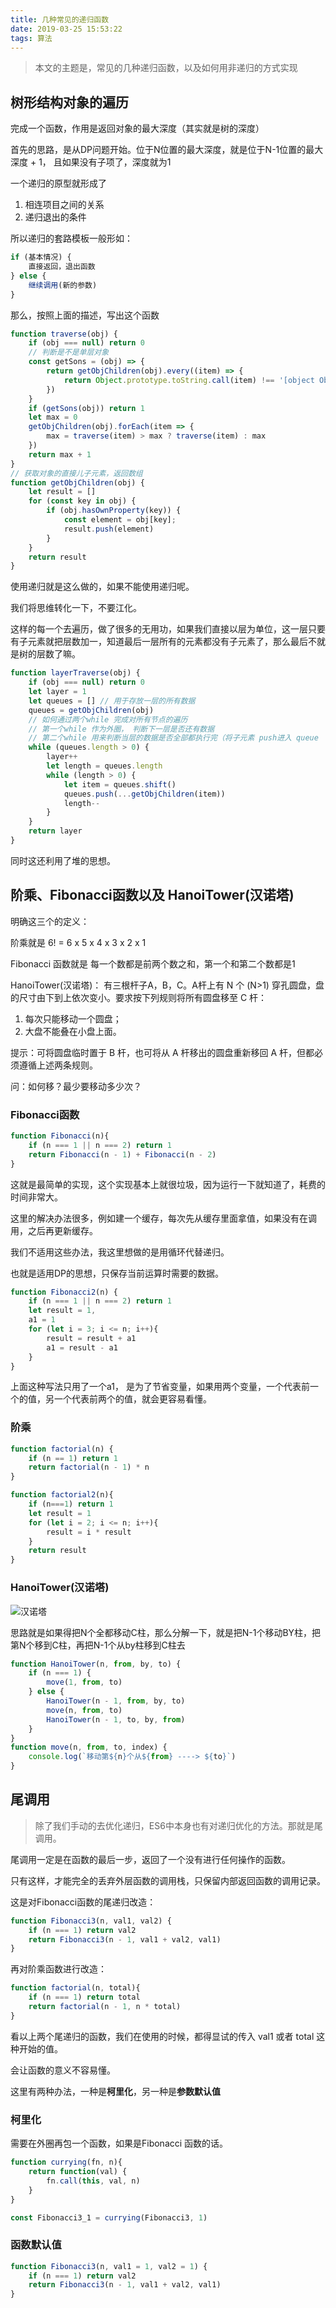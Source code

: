 ```yaml
---
title: 几种常见的递归函数
date: 2019-03-25 15:53:22
tags: 算法
---
```

> 本文的主题是，常见的几种递归函数，以及如何用非递归的方式实现

## 树形结构对象的遍历

完成一个函数，作用是返回对象的最大深度（其实就是树的深度）

首先的思路，是从DP问题开始。位于N位置的最大深度，就是位于N-1位置的最大深度 + 1， 且如果没有子项了，深度就为1

一个递归的原型就形成了

1. 相连项目之间的关系
2. 递归退出的条件

所以递归的套路模板一般形如：
```js
if (基本情况) {
    直接返回，退出函数
} else {
    继续调用(新的参数)
}
```

那么，按照上面的描述，写出这个函数

```js
function traverse(obj) {
    if (obj === null) return 0
    // 判断是不是单层对象
    const getSons = (obj) => {
        return getObjChildren(obj).every((item) => {
            return Object.prototype.toString.call(item) !== '[object Object]' // 对象类型判断
        })
    }
    if (getSons(obj)) return 1
    let max = 0
    getObjChildren(obj).forEach(item => {
        max = traverse(item) > max ? traverse(item) : max
    })
    return max + 1
}
// 获取对象的直接儿子元素，返回数组
function getObjChildren(obj) {
    let result = []
    for (const key in obj) {
        if (obj.hasOwnProperty(key)) {
            const element = obj[key];
            result.push(element)
        }
    }
    return result
}
```

使用递归就是这么做的，如果不能使用递归呢。

我们将思维转化一下，不要江化。

这样的每一个去遍历，做了很多的无用功，如果我们直接以层为单位，这一层只要有子元素就把层数加一，知道最后一层所有的元素都没有子元素了，那么最后不就是树的层数了嘛。

```js
function layerTraverse(obj) {
    if (obj === null) return 0
    let layer = 1
    let queues = [] // 用于存放一层的所有数据
    queues = getObjChildren(obj)
    // 如何通过两个while 完成对所有节点的遍历
    // 第一个while 作为外圈， 判断下一层是否还有数据
    // 第二个while 用来判断当层的数据是否全部都执行完（将子元素 push进入 queue
    while (queues.length > 0) {
        layer++
        let length = queues.length
        while (length > 0) {
            let item = queues.shift()
            queues.push(...getObjChildren(item))
            length--
        }
    }
    return layer
}
```
同时这还利用了堆的思想。  

## 阶乘、Fibonacci函数以及 HanoiTower(汉诺塔)

明确这三个的定义：

阶乘就是 6! = 6 x 5 x 4 x 3 x 2 x 1

Fibonacci 函数就是 每一个数都是前两个数之和，第一个和第二个数都是1

HanoiTower(汉诺塔)：
有三根杆子A，B，C。A杆上有 N 个 (N>1) 穿孔圆盘，盘的尺寸由下到上依次变小。要求按下列规则将所有圆盘移至 C 杆：

1.  每次只能移动一个圆盘；
2.  大盘不能叠在小盘上面。

提示：可将圆盘临时置于 B 杆，也可将从 A 杆移出的圆盘重新移回 A 杆，但都必须遵循上述两条规则。

问：如何移？最少要移动多少次？

### Fibonacci函数

```js
function Fibonacci(n){
    if (n === 1 || n === 2) return 1
    return Fibonacci(n - 1) + Fibonacci(n - 2)
}

```
这就是最简单的实现，这个实现基本上就很垃圾，因为运行一下就知道了，耗费的时间非常大。

这里的解决办法很多，例如建一个缓存，每次先从缓存里面拿值，如果没有在调用，之后再更新缓存。

我们不适用这些办法，我这里想做的是用循环代替递归。

也就是适用DP的思想，只保存当前运算时需要的数据。

```js
function Fibonacci2(n) {
    if (n === 1 || n === 2) return 1
    let result = 1, 
    a1 = 1
    for (let i = 3; i <= n; i++){
        result = result + a1
        a1 = result - a1
    }    
}
```
上面这种写法只用了一个a1， 是为了节省变量，如果用两个变量，一个代表前一个的值，另一个代表前两个的值，就会更容易看懂。


### 阶乘

```js
function factorial(n) {
    if (n == 1) return 1
    return factorial(n - 1) * n
}
```

```js
function factorial2(n){
    if (n===1) return 1
    let result = 1
    for (let i = 2; i <= n; i++){
        result = i * result
    }
    return result
}
```

### HanoiTower(汉诺塔)

![汉诺塔](https://upload.wikimedia.org/wikipedia/commons/0/07/Tower_of_Hanoi.jpeg)

思路就是如果得把N个全都移动C柱，那么分解一下，就是把N-1个移动BY柱，把第N个移到C柱，再把N-1个从by柱移到C柱去

```js
function HanoiTower(n, from, by, to) {
    if (n === 1) {
        move(1, from, to)
    } else {
        HanoiTower(n - 1, from, by, to)
        move(n, from, to)
        HanoiTower(n - 1, to, by, from)
    }
}
function move(n, from, to, index) {
    console.log(`移动第${n}个从${from} ----> ${to}`)
}
```

## 尾调用

> 除了我们手动的去优化递归，ES6中本身也有对递归优化的方法。那就是尾调用。

尾调用一定是在函数的最后一步，返回了一个没有进行任何操作的函数。

只有这样，才能完全的丢弃外层函数的调用栈，只保留内部返回函数的调用记录。

这是对Fibonacci函数的尾递归改造：
```js
function Fibonacci3(n, val1, val2) {
    if (n === 1) return val2
    return Fibonacci3(n - 1, val1 + val2, val1)
}
```

再对阶乘函数进行改造：
```js
function factorial(n, total){
    if (n === 1) return total
    return factorial(n - 1, n * total)
}
```

看以上两个尾递归的函数，我们在使用的时候，都得显试的传入 val1 或者 total 这种开始的值。

会让函数的意义不容易懂。

这里有两种办法，一种是**柯里化**，另一种是**参数默认值**

### 柯里化

需要在外圈再包一个函数，如果是Fibonacci 函数的话。

```js
function currying(fn, n){
    return function(val) {
        fn.call(this, val, n)
    }
}

const Fibonacci3_1 = currying(Fibonacci3, 1)
```

### 函数默认值

```js
function Fibonacci3(n, val1 = 1, val2 = 1) {
    if (n === 1) return val2
    return Fibonacci3(n - 1, val1 + val2, val1)
}
```